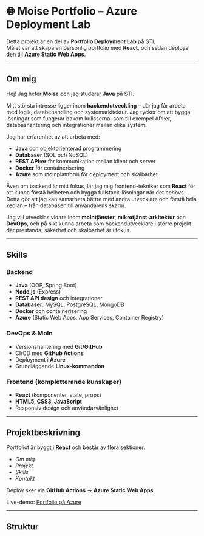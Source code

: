 # 🌐 Moise Portfolio – Azure Deployment Lab

Detta projekt är en del av **Portfolio Deployment Lab** på STI.  
Målet var att skapa en personlig portfolio med **React**, och sedan deploya den till **Azure Static Web Apps**.

---

## Om mig
Hej! Jag heter **Moise** och jag studerar **Java** på STI.  

Mitt största intresse ligger inom **backendutveckling** – där jag får arbeta med logik, databehandling och systemarkitektur. Jag tycker om att bygga lösningar som fungerar bakom kulisserna, som till exempel API:er, databashantering och integrationer mellan olika system.  

Jag har erfarenhet av att arbeta med:
- **Java** och objektorienterad programmering
- **Databaser** (SQL och NoSQL)
- **REST API:er** för kommunikation mellan klient och server
- **Docker** för containerisering
- **Azure** som molnplattform för deployment och skalbarhet

Även om backend är mitt fokus, lär jag mig frontend-tekniker som **React** för att kunna förstå helheten och bygga fullstack-lösningar när det behövs. Detta gör att jag kan samarbeta bättre med andra utvecklare och förstå hela kedjan – från databasen till användarens skärm.  

Jag vill utvecklas vidare inom **molntjänster**, **mikrotjänst-arkitektur** och **DevOps**, och på sikt kunna arbeta som backendutvecklare i större projekt där prestanda, säkerhet och skalbarhet är i fokus.

---

## Skills

### Backend
- **Java** (OOP, Spring Boot)
- **Node.js** (Express)
- **REST API design** och integrationer
- **Databaser**: MySQL, PostgreSQL, MongoDB
- **Docker** och containerisering
- **Azure** (Static Web Apps, App Services, Container Registry)

### DevOps & Moln
- Versionshantering med **Git/GitHub**
- CI/CD med **GitHub Actions**
- Deployment i **Azure**
- Grundläggande **Linux-kommandon**

### Frontend (kompletterande kunskaper)
- **React** (komponenter, state, props)
- **HTML5, CSS3, JavaScript**
- Responsiv design och användarvänlighet

---

## Projektbeskrivning
Portfoliot är byggt i **React** och består av flera sektioner:
- *Om mig*
- *Projekt*
- *Skills*
- *Kontakt*

Deploy sker via **GitHub Actions** → **Azure Static Web Apps**.

Live-demo: [Portfolio på Azure](https://gray-pebble-08e810d1e.1.azurestaticapps.net)

---

## Struktur
